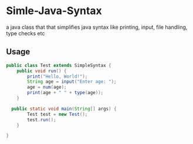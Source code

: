 # Simle-Java-Syntax
a java class that that simplifies java syntax like printing, input, file handling, type checks etc

Usage
-----
```java
public class Test extends SimpleSyntax {
    public void run() {
        print("Hello, World!");
        String age = input("Enter age: ");
        age = num(age);
        print(age + " " + type(age));
    }

  public static void main(String[] args) {
        Test test = new Test();
        test.run();
    }

}
```

